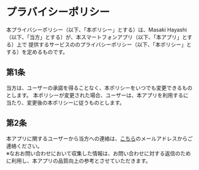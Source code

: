 # プラバイシーポリシー
本プライバシーポリシー（以下、「本ポリシー」とする）は、Masaki Hayashi（以下、「当方」とする）が、本スマートフォンアプリ（以下、「本アプリ」とする）上で
提供するサービスののプライバシーポリシー（以下、「本ポリシー」とする）を定めるものです。

## 第1条
当方は、ユーザーの承諾を得ることなく、本ポリシーをいつでも変更できるものとします。
本ポリシーが変更された場合、ユーザーは、本アプリを利用するに当たり、変更後の本ポリシーに従うものとします。

## 第2条
本アプリに関するユーザーから当方への連絡は、[こちら](<mailto:district134bus@gmail.com>)のメールアドレスからご連絡ください。
<br>
※なおお問い合わせにおいて収集した情報は、お問い合わせに対する返信のために利用し、本アプリの品質向上の参考とさせていただきます。
